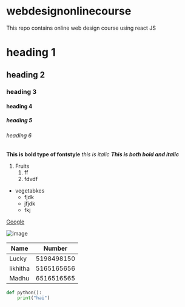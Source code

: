 # webdesignonlinecourse
This repo contains online web design course using react JS
# heading 1
## heading 2
### heading 3
#### heading 4
##### heading 5
###### heading 6

**This is bold type of fontstyle**
*this is italic*
***This is both bold and italic***

1. Fruits
    1. ff
    2. fdvdf
  
  
  
* vegetabkes
    * fjdk
    * jfjdk
    *  fkj

[Google](https://www.google.com/)

![image](https://user-images.githubusercontent.com/84303726/134135529-2774b955-4512-460a-b1dd-4fc906976c76.png)

Name| Number
--------|-------
Lucky|5198498150
likhitha| 5165165656
Madhu| 6516516565

```python
def python():
    print("hai")
